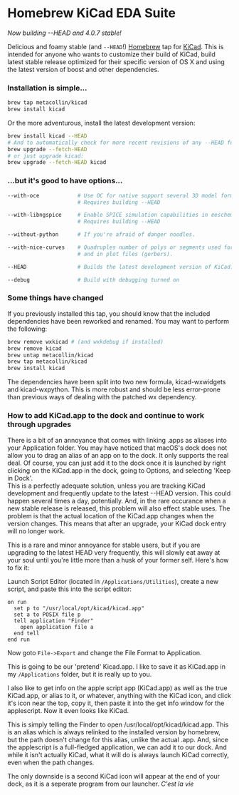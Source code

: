 # Homebrew KiCad EDA Suite
_Now building --HEAD and 4.0.7 stable!_

Delicious and foamy stable (and `--HEAD`!) [Homebrew](https://github.com/mxcl/homebrew) tap for [KiCad](http://www.kicad-pcb.org). This is intended for anyone who wants to customize their build of KiCad, build latest stable release optimized for their specific version of OS X and using the latest version of boost and other dependencies.

### Installation is simple...
```sh
brew tap metacollin/kicad
brew install kicad
```
Or the more adventurous, install the latest development version:
```sh
brew install kicad --HEAD
# And to automatically check for more recent revisions of any --HEAD formulae:
brew upgrade --fetch-HEAD
# or just upgrade kicad:
brew upgrade --fetch-HEAD kicad
```


### ...but it's good to have options...
```sh
--with-oce            # Use OC for native support several 3D model formats, including .STEP.
                      # Requires building --HEAD

--with-libngspice     # Enable SPICE simulation capabilities in eeschema using ngspice as the backend.
                      # Requires building --HEAD

--without-python      # If you're afraid of danger noodles.

--with-nice-curves    # Quadruples number of polys or segments used for curves and circles visually
                      # and in plot files (gerbers).

--HEAD                # Builds the latest development version of KiCad.

--debug               # Build with debugging turned on
```

### Some things have changed

If you previously installed this tap, you should know that the included dependencies have been reworked and renamed.  You may want to perform the following:

```sh
brew remove wxkicad # (and wxkdebug if installed)
brew remove kicad
brew untap metacollin/kicad
brew tap metacollin/kicad
brew install kicad
```

The dependencies have been split into two new formula, kicad-wxwidgets and kicad-wxpython.  This is more robust and should be less error-prone than previous ways of dealing with the patched wx dependency.


### How to add KiCad.app to the dock and continue to work through upgrades

There is a bit of an annoyance that comes with linking .apps as aliases into your Application folder.  You may have noticed that macOS's dock does not allow you to drag an alias of an app on to the dock.  It only supports the real deal.
Of course, you can just add it to the dock once it is launched by right clicking on the KiCad.app in the dock, going to Options, and selecting 'Keep in Dock'.  
This is a perfectly adequate solution, unless you are tracking KiCad development and frequently update to the latest --HEAD version.  This could happen several times a day, potentially.  And, in the rare occurance when a new stable release is released, this problem will also effect stable uses.  The problem is that the actual location of the KiCad.app changes when the version changes.  This means that after an upgrade, your KiCad dock entry will no longer work.  

This is a rare and minor annoyance for stable users, but if you are upgrading to the latest HEAD very frequently, this will slowly eat away at your soul until you're little more than a husk of your former self.  Here's how to fix it:

Launch Script Editor (located in `/Applications/Utilities`), create a new script, and paste this into the script editor:

```
on run
  set p to "/usr/local/opt/kicad/kicad.app"
  set a to POSIX file p
  tell application "Finder"
    open application file a
  end tell
end run
```

Now goto `File->Export` and change the File Format to Application. 

This is going to be our 'pretend' Kicad.app.  I like to save it as KiCad.app in my `/Applications` folder, but it is really up to you. 

I also like to get info on the apple script app (KiCad.app) as well as the true KiCad.app, or alias to it, or whatever, anything with the KiCad icon, and click it's icon near the top, copy it, then paste it into the get info window for the applescript.  Now it even looks like KiCad.

This is simply telling the Finder to open /usr/local/opt/kicad/kicad.app.  This is an alias which is always relinked to the installed version by homebrew, but the path doesn't change for this alias, unlike the actual .app.  And, since the applescript is a full-fledged application, we can add it to our dock.  And while it isn't actually KiCad, what it will do is always launch KiCad correctly, even when the path changes.  

The only downside is a second KiCad icon will appear at the end of your dock, as it is a seperate program from our launcher.  *C'est la vie*
